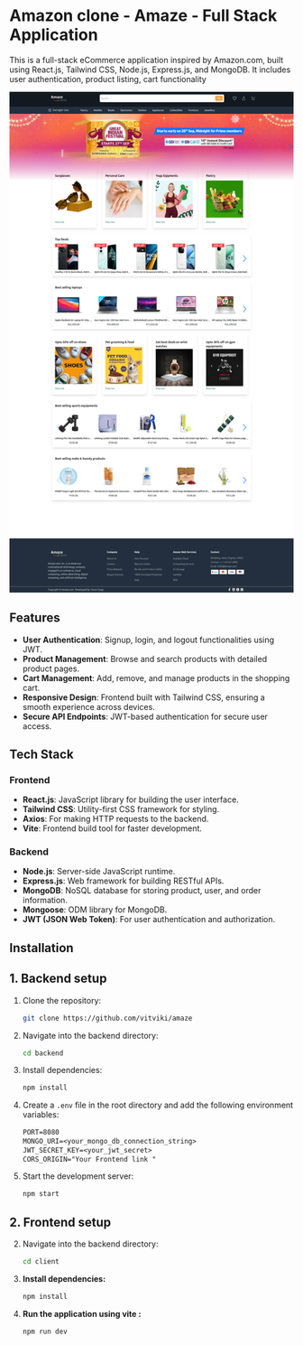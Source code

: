 # Amazon clone - Amaze - Full Stack Application

This is a full-stack eCommerce application inspired by Amazon.com, built using React.js, Tailwind CSS, Node.js, Express.js, and MongoDB. It includes user authentication, product listing, cart functionality

![Screenshot 2024-09-22 160634](./Screenshot.png)

## Features

- **User Authentication**: Signup, login, and logout functionalities using JWT.
- **Product Management**: Browse and search products with detailed product pages.
- **Cart Management**: Add, remove, and manage products in the shopping cart.
- **Responsive Design**: Frontend built with Tailwind CSS, ensuring a smooth experience across devices.
- **Secure API Endpoints**: JWT-based authentication for secure user access.

## Tech Stack

### Frontend

- **React.js**: JavaScript library for building the user interface.
- **Tailwind CSS**: Utility-first CSS framework for styling.
- **Axios**: For making HTTP requests to the backend.
- **Vite**: Frontend build tool for faster development.

### Backend

- **Node.js**: Server-side JavaScript runtime.
- **Express.js**: Web framework for building RESTful APIs.
- **MongoDB**: NoSQL database for storing product, user, and order information.
- **Mongoose**: ODM library for MongoDB.
- **JWT (JSON Web Token)**: For user authentication and authorization.

## Installation

## 1. Backend setup

1. Clone the repository:

   ```bash
   git clone https://github.com/vitviki/amaze
   ```

2. Navigate into the backend directory:

   ```bash
   cd backend
   ```

3. Install dependencies:

   ```bash
   npm install
   ```

4. Create a `.env` file in the root directory and add the following environment variables:

   ```env
   PORT=8080
   MONGO_URI=<your_mongo_db_connection_string>
   JWT_SECRET_KEY=<your_jwt_secret>
   CORS_ORIGIN="Your Frontend link "
   ```

5. Start the development server:
   ```bash
   npm start
   ```

## 2. Frontend setup

2. Navigate into the backend directory:

   ```bash
   cd client
   ```

3. **Install dependencies:**

   ```bash
   npm install

   ```

4. **Run the application using vite :**

   ```bash
   npm run dev
   ```
